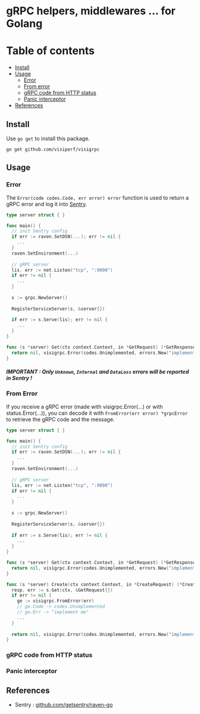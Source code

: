 # gRPC helpers, middlewares ... for Golang

Table of contents
=================

  * [Install](#install)
  * [Usage](#usage)
    * [Error](#error)
    * [From error](#from-error)
    * [gRPC code from HTTP status](#grpc-code-from-http-status)
    * [Panic interceptor](#panic-interceptor)
  * [References](#references)

## Install

Use `go get` to install this package.

    go get github.com/visiperf/visigrpc


## Usage

### Error

The `Error(code codes.Code, err error) error` function is used to return a gRPC error and log it into [Sentry](https://sentry.io).

```go
type server struct { }

func main() {
  // init Sentry config
  if err := raven.SetDSN(...); err != nil {
    ...
  }
  raven.SetEnvironment(...) 
  
  // gRPC server
  lis, err := net.Listen("tcp", ":9090")
  if err != nil {
    ...
  }
  
  s := grpc.NewServer()
  
  RegisterServiceServer(s, &server{})
  
  if err := s.Serve(lis); err != nil {
    ...
  }
}

func (s *server) Get(ctx context.Context, in *GetRequest) (*GetResponse, error) {
  return nil, visigrpc.Error(codes.Unimplemented, errors.New("implement me"))
}
```

##### IMPORTANT : Only `Unknown`, `Internal` and `DataLoss` errors will be reported in Sentry !

### From Error

If you receive a gRPC error (made with visigrpc.Error(...) or with status.Error(...)), you can decode it with `FromError(err error) *grpcError` to retrieve the gRPC code and the message.

```go
type server struct { }

func main() {
  // init Sentry config
  if err := raven.SetDSN(...); err != nil {
    ...
  }
  raven.SetEnvironment(...) 
  
  // gRPC server
  lis, err := net.Listen("tcp", ":9090")
  if err != nil {
    ...
  }
  
  s := grpc.NewServer()
  
  RegisterServiceServer(s, &server{})
  
  if err := s.Serve(lis); err != nil {
    ...
  }
}

func (s *server) Get(ctx context.Context, in *GetRequest) (*GetResponse, error) {
  return nil, visigrpc.Error(codes.Unimplemented, errors.New("implement me"))
}

func (s *server) Create(ctx context.Context, in *CreateRequest) (*CreateResponse, error) {
  resp, err := s.Get(ctx, &GetRequest{})
  if err != nil {
    ge := visigrpc.FromError(err)
    // ge.Code -> codes.Unimplemented
    // ge.Err -> "implement me"
    ...
  }
  
  return nil, visigrpc.Error(codes.Unimplemented, errors.New("implement me"))
}
```

### gRPC code from HTTP status

### Panic interceptor

## References

* Sentry : [github.com/getsentry/raven-go](https://github.com/getsentry/raven-go)